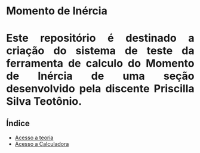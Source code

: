 <h1>Momento de Inércia<h1>

<p align = "justify">Este repositório é destinado a criação do sistema de teste da ferramenta de calculo do Momento de Inércia de uma seção desenvolvido pela discente Priscilla Silva Teotônio.</p>

<h2>Índice</h2>

<ul>
    <li><a href="https://github.com/wmpjrufg/PriscillaSilvaTeotonio/blob/gh-pages/MOMENTOINERCIA.md">Acesso a teoria</a></li>
    <li><a href="https://github.com/wmpjrufg/PriscillaSilvaTeotonio/blob/gh-pages/CALCULADORA.md">Acesso a Calculadora</a></li>
</ul>
